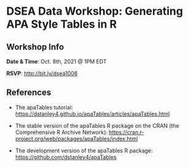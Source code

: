 # DSEA Data Workshop: Generating APA Style Tables in R

## Workshop Info

**Date & Time**: Oct. 8th, 2021 @ 1PM EDT

**RSVP**: http://bit.ly/dsea1008

## References

- The apaTables tutorial: https://dstanley4.github.io/apaTables/articles/apaTables.html

- The stable version of the apaTables R package on the CRAN (the Comprehensive R Archive Network): https://cran.r-project.org/web/packages/apaTables/index.html

- The development version of the apaTables R package: https://github.com/dstanley4/apaTables
